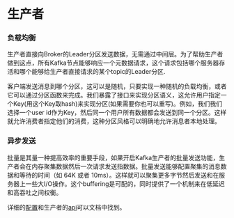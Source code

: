 生产者
=========================================
### 负载均衡
生产者直接向Broker的Leader分区发送数据，无需通过中间层。为了帮助生产者做到这点，所有Kafka节点能够响应一个元数据请求，这个请求包括哪个服务器存活和哪个能够给生产者直接请求的某个topic的Leader分区.

客户端发送消息到哪个分区，这可以是随机，只要实现一种随机的负载均衡，或者它可以通过分区函数来完成。我们暴露了接口来实现分区语义，这允许用户指定一个Key(用这个Key取hash)来实现分区(如果需要你也可以重写)。例如，我们我们选择一个user id作为Key，然后同一个用户所有数据都会发送到同一个分区。这样就允许消费者指定他们的消费，这种分区风格可以明确地允许消息者本地处理。

### 异步发送
批量是其量一种提高效率的重要手段，如果开启Kafka生产者的批量发送功能，生产者会在内存聚集数据然后一次请求发送指数据。批量发送能够配置聚集的消息数据和等待的时间（如 64K 或者 10ms）。这样就可以聚集更多字节然后发送和在服务器上一些大I/O操作。这个buffering是可配的，同时提供了一个机制来在低延迟和高吞吐之间权衡。

详细的[配置](http://kafka.apache.org/documentation.html#producerconfigs)和生产者的[api](http://kafka.apache.org/082/javadoc/index.html?org/apache/kafka/clients/producer/KafkaProducer.html)可以文档中找到。
